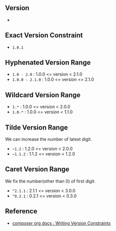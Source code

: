 ## Version
- 

## Exact Version Constraint
- `1.0.1`

## Hyphenated Version Range
- `1.0 - 2.0` : 1.0.0 <= version < 2.1.0
- `1.0.0 - 2.1.0` : 1.0.0 <= version <= 2.1.0

## Wildcard Version Range
- `1.*` : 1.0.0 <= version < 2.0.0
- `1.0.*` : 1.0.0 <= version < 1.1.0

## Tilde Version Range
We can increase the number of latest digit.
- `~1.2` : 1.2.0 <= version < 2.0.0
- `~1.1.2` : 1.1.2 <= version < 1.2.0

## Caret Version Range
We fix the number(other than 0) of first digit.
- `^2.1.1` : 2.1.1 <= version < 3.0.0
- `^0.2.1` : 0.2.1 <= version < 0.3.0

## Reference
- [composer org docs : Writing Version Constraints](https://getcomposer.org/doc/articles/versions.md#writing-version-constraints)
